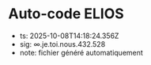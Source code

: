 # Auto-code ELIOS
- ts: 2025-10-08T14:18:24.356Z
- sig: ∞.je.toi.nous.432.528
- note: fichier généré automatiquement